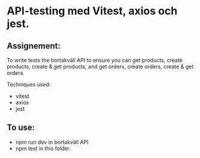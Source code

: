 # API-testing med Vitest, axios och jest.

## Assignement: 
To write tests the bortakväll API to ensure you can get products, create products, create & get products, and get orders, create orders, create & get orders. 

Techniques used: 
* vitest
* axios
* jest

## To use: 
* npm run dev in bortakväll API
* npm test in this folder. 